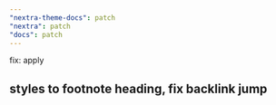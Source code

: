 ```yaml
---
"nextra-theme-docs": patch
"nextra": patch
"docs": patch
---
```


fix: apply <h2/> styles to footnote heading, fix backlink jump
